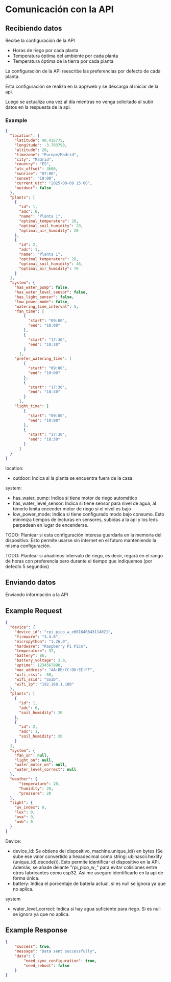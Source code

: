 # Comunicación con la API

## Recibiendo datos

Recibe la configuración de la API

- Horas de riego por cada planta
- Temperatura óptima del ambiente por cada planta
- Temperatura óptima de la tierra por cada planta


La configuración de la API reescribe las preferencias por defecto de cada 
planta.

Esta configuración se realiza en la app/web y se descarga al iniciar de la api.

Luego se actualiza una vez al día mientras no venga solicitado al subir 
datos en la respuesta de la api.

### Example

```json
{
  "location": {
    "latitude": 40.416775,
    "longitude": -3.703790,
    "altitude": 20,
    "timezone": "Europe/Madrid",
    "city": "Madrid",
    "country": "ES",
    "utc_offset": 3600,
    "sunrise": "07:00",
    "sunset": "19:00",
    "current_utc": "2025-08-09 15:00",
    "outdoor": false
  },
  "plants": [
    {
      "id": 1,
      "adc": 0,
      "name": "Planta 1",
      "optimal_temperature": 20,
      "optimal_soil_humidity": 20,
      "optimal_air_humidity": 20
    },
    {
      "id": 2,
      "adc": 1,
      "name": "Planta 1",
      "optimal_temperature": 28,
      "optimal_soil_humidity": 46,
      "optimal_air_humidity": 70
    }
  ],
  "system": {
    "has_water_pump": false,
    "has_water_level_sensor": false,
    "has_light_sensor": false,
    "low_power_mode": false,
    "watering_time_interval": 5,
    "fan_time": [
        {
          "start": "09:00",
          "end": "10:00"
        },
        {
          "start": "17:30",
          "end": "18:30"
        }     
      ],
    "prefer_watering_time": [
        {
          "start": "09:00",
          "end": "10:00"
        },
        {
          "start": "17:30",
          "end": "18:30"
        }
      ],
    "light_time": [
        {
          "start": "09:00",
          "end": "10:00"
        },
        {
          "start": "17:30",
          "end": "18:30"
        }
      ]
  }
}
```

location:

- outdoor: Indica si la planta se encuentra fuera de la casa.

system:
- has_water_pump: Indica si tiene motor de riego automático
- has_water_level_sensor: Indica si tiene sensor para nivel de agua, al 
  tenerlo limita encender motor de riego si el nivel es bajo
- low_power_mode: Indica si tiene configurado modo bajo consumo. Esto 
  minimiza tiempos de lecturas en sensores, subidas a la api y los leds 
  parpadean en lugar de encenderse.

TODO: Plantear si esta configuración interesa guardarla en la memoria del 
dispositivo. Esto permite usarse sin internet en el futuro manteniendo la misma
configuración.

TODO: Plantear si añadimos intervalo de riego, es decir, regará en el rango 
de horas con preferencia pero durante el tiempo que indiquemos (por defecto 
5 segundos)



## Enviando datos

Enviando información a la API

## Example Request

```json
{
  "device": {
    "device_id": "rpi_pico_w_e661640843114021",
    "firmware": "3.4.0",
    "micropython": "1.26.0",
    "hardware": "Raspberry Pi Pico",
    "temperature": 37,
    "battery": 86,
    "battery_voltage": 3.9,
    "uptime": 1234567890,
    "mac_address": "AA:BB:CC:DD:EE:FF",
    "wifi_rssi": -50,
    "wifi_ssid": "SSID",
    "wifi_ip": "192.168.1.100"
  },
  "plants": [
    {
      "id": 1,
      "adc": 0,
      "soil_humidity": 20
    },
    {
      "id": 2,
      "adc": 1,
      "soil_humidity": 20
    }
  ],
  "system": {
    "fan_on": null,
    "light_on": null,
    "water_motor_on": null,
    "water_level_correct": null
  },
  "weather": {
      "temperature": 20,
      "humidity": 20,
      "pressure": 20
  },
  "light": {
    "uv_index": 0,
    "lux": 0,
    "uva": 0,
    "uvb": 0
  }
}
```

Device:

- device_id: Se obtiene del dispositivo, machine.unique_id() en bytes (Se sube 
  ese valor convertido a hexadecimal como string: ubinascii.hexlify
  (unique_id).decode()). Esto permite identificar el dispositivo en la API. 
  Además, se añade delante "rpi_pico_w_" para evitar colisiones entre otros 
  fabricantes como esp32. Así me aseguro identificarlo en la api de forma única.
- battery: Indica el porcentaje de batería actual, si es null se ignora ya 
  que no aplica.

system

- water_level_correct: Indica si hay agua suficiente para riego. Si es null 
  se ignora ya que no aplica.

## Example Response

```json
{
    "success": true,
    "message": "Data sent successfully",
    "data": {
        "need_sync_configuration": true,
        "need_reboot": false
    }
}
```
